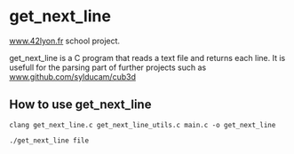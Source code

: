 # get_next_line

www.42lyon.fr school project.

get_next_line is a C program that reads a text file and returns each line. It is usefull for the parsing part of further projects such as www.github.com/sylducam/cub3d

## How to use get_next_line
```
clang get_next_line.c get_next_line_utils.c main.c -o get_next_line
```
```
./get_next_line file
```
